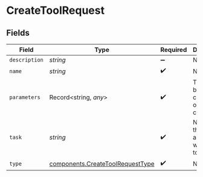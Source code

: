 # CreateToolRequest


## Fields

| Field                                                                                | Type                                                                                 | Required                                                                             | Description                                                                          |
| ------------------------------------------------------------------------------------ | ------------------------------------------------------------------------------------ | ------------------------------------------------------------------------------------ | ------------------------------------------------------------------------------------ |
| `description`                                                                        | *string*                                                                             | :heavy_minus_sign:                                                                   | N/A                                                                                  |
| `name`                                                                               | *string*                                                                             | :heavy_check_mark:                                                                   | N/A                                                                                  |
| `parameters`                                                                         | Record<string, *any*>                                                                | :heavy_check_mark:                                                                   | These can be function call params or plugin call params                              |
| `task`                                                                               | *string*                                                                             | :heavy_check_mark:                                                                   | Name of the project associated with this tool                                        |
| `type`                                                                               | [components.CreateToolRequestType](../../models/components/createtoolrequesttype.md) | :heavy_check_mark:                                                                   | N/A                                                                                  |